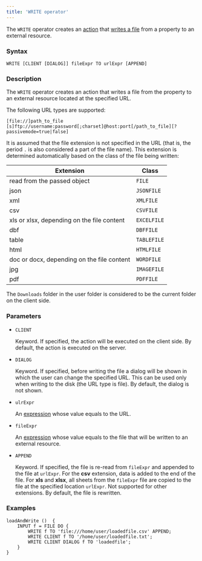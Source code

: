 ```yaml
---
title: 'WRITE operator'
---
```


The `WRITE` operator creates an [action](Actions.md) that [writes a file](Write_file_WRITE_.md) from a property to an external resource. 

### Syntax

    WRITE [CLIENT [DIALOG]] fileExpr TO urlExpr [APPEND]

### Description

The `WRITE` operator creates an action that writes a file from the property to an external resource located at the specified URL.

The following URL types are supported:

    [file://]path_to_file
    [s]ftp://username:password[;charset]@host:port[/path_to_file][?passivemode=true|false]

It is assumed that the file extension is not specified in the URL (that is, the period `.` is also considered a part of the file name). This extension is determined automatically based on the class of the file being written:

|Extension                                  |Class      |
|-------------------------------------------|-----------|
|read from the passed object                |`FILE`     |
|json                                       |`JSONFILE` |
|xml                                        |`XMLFILE`  |
|csv                                        |`CSVFILE`  |
|xls or xlsx, depending on the file content |`EXCELFILE`|
|dbf                                        |`DBFFILE`  |
|table                                      |`TABLEFILE`|
|html                                       |`HTMLFILE` |
|doc or docx, depending on the file content |`WORDFILE` |
|jpg                                        |`IMAGEFILE`|
|pdf                                        |`PDFFILE`  |

The `Downloads` folder in the user folder is considered to be the current folder on the client side.

### Parameters

- `CLIENT`

    Keyword. If specified, the action will be executed on the client side. By default, the action is executed on the server.

- `DIALOG`

    Keyword. If specified, before writing the file a dialog will be shown in which the user can change the specified URL. This can be used only when writing to the disk (the URL type is file). By default, the dialog is not shown. 

- `ulrExpr`

    An [expression](Expression.md) whose value equals to the URL.

- `fileExpr`

    An [expression](Expression.md) whose value equals to the file that will be written to an external resource. 

- `APPEND`

    Keyword. If specified, the file is re-read from `fileExpr` and appended to the file at `urlExpr`. For the **csv** extension, data is added to the end of the file. For **xls** and **xlsx**, all sheets from the `fileExpr` file are copied to the file at the specified location `urlExpr`. Not supported for other extensions. By default, the file is rewritten.

### Examples

```lsf
loadAndWrite ()  {
    INPUT f = FILE DO {
        WRITE f TO 'file:///home/user/loadedfile.csv' APPEND;
        WRITE CLIENT f TO '/home/user/loadedfile.txt';
        WRITE CLIENT DIALOG f TO 'loadedfile';
    }
}
```
